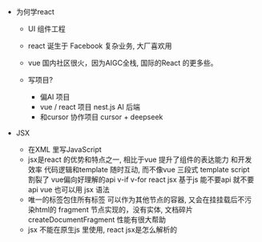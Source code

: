 - 为何学react
  - UI 组件工程
  - react 诞生于 Facebook 复杂业务, 大厂喜欢用
  - vue 国内社区很火，因为AIGC全栈, 国际的React 的更多些。

  - 写项目? 
    - 偏AI 项目
    - vue / react 项目 nest.js AI 后端
    - 和cursor 协作项目 cursor + deepseek

- JSX
  - 在XML 里写JavaScript
  - jsx是react 的优势和特点之一, 相比于vue 提升了组件的表达能力 和开发效率 代码逻辑和template 随时互动, 而不像vue 三段式 template script 割裂了
  vue偏向好理解的api v-if v-for react jsx 基于js 能不要api 就不要api
  vue 也可以用 jsx 语法
  - 唯一的标签包住所有标签 可以作为其他节点的容器, 又会在挂挂载后不污染html的 fragment 节点实现的，没有实体, 文档碎片 createDocumentFragment
  性能有很大帮助
  - jsx 不能在原生js 里使用, react jsx是怎么解析的